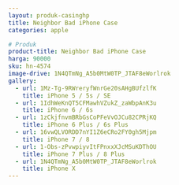 ```yaml
---
layout: produk-casinghp
title: Neighbor Bad iPhone Case
categories: apple

# Produk
product-title: Neighbor Bad iPhone Case
harga: 90000
sku: hn-4574
image-drive: 1N4QTmNg_A5b0MtW0TP_JTAF8eWorlrok
gallery:
  - url: 1Mz-Tg-9RWreryfWnrGe20sAHgBUfzlfK
    title: iPhone 5 / 5s / SE
  - url: 1IdhWeKnQT5CFMawhVZukZ_zaWbpAnK3u
    title: iPhone 6 / 6s
  - url: 1zCkjfnvmBRbGsCoPFeVvOJCu82CPRjKQ
    title: iPhone 6 Plus / 6s Plus
  - url: 16vwQLVORDD7nYI1Z6eCRo2FY0gh5Mjpm
    title: iPhone 7 / 8
  - url: 1-Obs-zPvwpiyvItFPnxxXJcMSuKDThOU
    title: iPhone 7 Plus / 8 Plus
  - url: 1N4QTmNg_A5b0MtW0TP_JTAF8eWorlrok
    title: iPhone X
---
```

